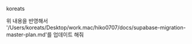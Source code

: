 koreats

위 내용을 반영해서 '/Users/koreats/Desktop/work.mac/hiko0707/docs/supabase-migration-master-plan.md'를 업데이트 해줘
